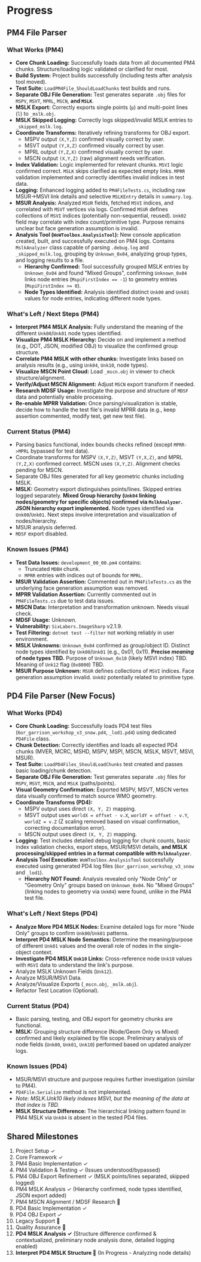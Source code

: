 # Progress

## PM4 File Parser

### What Works (PM4)
*   **Core Chunk Loading:** Successfully loads data from all documented PM4 chunks. Structure/loading logic validated or clarified for most.
*   **Build System:** Project builds successfully (including tests after analysis tool moved).
*   **Test Suite:** `LoadPM4File_ShouldLoadChunks` test builds and runs.
*   **Separate OBJ File Generation:** Test generates separate `.obj` files for `MSPV`, `MSVT`, `MPRL`, `MSCN`, **and `MSLK`**.
*   **MSLK Export:** Correctly exports single points (`p`) and multi-point lines (`l`) to `_mslk.obj`.
*   **MSLK Skipped Logging:** Correctly logs skipped/invalid MSLK entries to `_skipped_mslk.log`.
*   **Coordinate Transforms:** Iteratively refining transforms for OBJ export.
    *   MSPV output `(X,Y,Z)` confirmed visually correct by user.
    *   MSVT output `(Y,X,Z)` confirmed visually correct by user.
    *   MPRL output `(Y,Z,X)` confirmed visually correct by user.
    *   MSCN output `(X,Y,Z)` (raw) alignment needs verification.
*   **Index Validation:** Logic implemented for relevant chunks. `MSVI` logic confirmed correct. `MSLK` skips clarified as expected empty links. `MPRR` validation implemented and correctly identifies invalid indices in test data.
*   **Logging:** Enhanced logging added to `PM4FileTests.cs`, including raw MSUR->MSVI link details and selective `MSLKEntry` details in `summary.log`.
*   **MSUR Analysis:** Analyzed `MSUR` fields, fetched `MSVI` indices, and correlated with `MSVT` vertices via logs. Confirmed `MSUR` defines collections of `MSVI` indices (potentially non-sequential, reused). `Unk02` field may correlate with index count/primitive type. Purpose remains unclear but face generation assumption is invalid.
*   **Analysis Tool (`WoWToolbox.AnalysisTool`):** New console application created, built, and successfully executed on PM4 logs. Contains `MslkAnalyzer` class capable of parsing `.debug.log` and `_skipped_mslk.log`, grouping by `Unknown_0x04`, analyzing group types, and logging results to a file.
    *   **Hierarchy Confirmed:** Tool successfully grouped MSLK entries by `Unknown_0x04` and found "Mixed Groups", confirming `Unknown_0x04` links node entries (`MspiFirstIndex == -1`) to geometry entries (`MspiFirstIndex >= 0`).
    *   **Node Types Identified:** Analysis identified distinct `Unk00` and `Unk01` values for node entries, indicating different node types.

### What's Left / Next Steps (PM4)
*   **Interpret PM4 MSLK Analysis:** Fully understand the meaning of the different `Unk00`/`Unk01` node types identified.
*   **Visualize PM4 MSLK Hierarchy:** Decide on and implement a method (e.g., DOT, JSON, modified OBJ) to visualize the confirmed group structure.
*   **Correlate PM4 MSLK with other chunks:** Investigate links based on analysis results (e.g., using `Unk04`, `Unk10`, node types).
*   **Visualize MSCN Point Cloud:** Load `_mscn.obj` in viewer to check structure/alignment.
*   **Verify/Adjust MSCN Alignment:** Adjust `MSCN` export transform if needed.
*   **Research MDSF Usage:** Investigate the purpose and structure of `MDSF` data and potentially enable processing.
*   **Re-enable MPRR Validation:** Once parsing/visualization is stable, decide how to handle the test file's invalid MPRR data (e.g., keep assertion commented, modify test, get new test file).

### Current Status (PM4)
*   Parsing basics functional, index bounds checks refined (except `MPRR->MPRL` bypassed for test data).
*   Coordinate transforms for MSPV `(X,Y,Z)`, MSVT `(Y,X,Z)`, and MPRL `(Y,Z,X)` confirmed correct. MSCN uses `(X,Y,Z)`. Alignment checks pending for MSCN.
*   Separate OBJ files generated for all key geometric chunks including MSLK.
*   **MSLK:** Geometry export distinguishes points/lines. Skipped entries logged separately. **Mixed Group hierarchy (`Unk04` linking nodes/geometry for specific objects) confirmed via `MslkAnalyzer`. JSON hierarchy export implemented.** Node types identified via `Unk00`/`Unk01`. Next steps involve interpretation and visualization of nodes/hierarchy.
*   MSUR analysis deferred.
*   `MDSF` export disabled.

### Known Issues (PM4)
*   **Test Data Issues:** `development_00_00.pm4` contains:
    *   Truncated `MDBH` chunk.
    *   `MPRR` entries with indices out of bounds for `MPRL`.
*   **MSUR Validation Assertion:** Commented out in `PM4FileTests.cs` as the underlying face generation assumption was removed.
*   **MPRR Validation Assertion:** Currently commented out in `PM4FileTests.cs` due to test data issues.
*   **MSCN Data:** Interpretation and transformation unknown. Needs visual check.
*   **MDSF Usage:** Unknown.
*   **Vulnerability:** `SixLabors.ImageSharp` v2.1.9.
*   **Test Filtering:** `dotnet test --filter` not working reliably in user environment.
*   **MSLK Unknowns:** `Unknown_0x04` confirmed as group/object ID. Distinct node types identified by `Unk00`/`Unk01` (e.g., 0x01, 0x11). **Precise *meaning* of node types TBD.** Purpose of `Unknown_0x10` (likely MSVI index) TBD. Meaning of `Unk12` flag (`0x8000`) TBD.
*   **MSUR Purpose Unknown:** `MSUR` defines collections of `MSVI` indices. Face generation assumption invalid. `Unk02` potentially related to primitive type.

## PD4 File Parser (New Focus)

### What Works (PD4)
*   **Core Chunk Loading:** Successfully loads PD4 test files (`6or_garrison_workshop_v3_snow.pd4`, `_lod1.pd4`) using dedicated `PD4File` class.
*   **Chunk Detection:** Correctly identifies and loads all expected PD4 chunks (MVER, MCRC, MSHD, MSPV, MSPI, MSCN, MSLK, MSVT, MSVI, MSUR).
*   **Test Suite:** `LoadPD4Files_ShouldLoadChunks` test created and passes basic loading/chunk detection.
*   **Separate OBJ File Generation:** Test generates separate `.obj` files for `MSPV`, `MSVT`, `MSCN`, and `MSLK` (paths/points).
*   **Visual Geometry Confirmation:** Exported MSPV, MSVT, MSCN vertex data visually confirmed to match source WMO geometry.
*   **Coordinate Transforms (PD4):**
    *   MSPV output uses direct `(X, Y, Z)` mapping.
    *   MSVT output uses `worldX = offset - v.X`, `worldY = offset - v.Y`, `worldZ = v.Z` (Z scaling removed based on visual confirmation, correcting documentation error).
    *   MSCN output uses direct `(X, Y, Z)` mapping.
*   **Logging:** Test includes detailed debug logging for chunk counts, basic index validation checks, export steps, MSUR/MSVI details, **and MSLK processing/skipped entries in a format compatible with `MslkAnalyzer`**.
*   **Analysis Tool Execution:** `WoWToolbox.AnalysisTool` successfully executed using generated PD4 log files (`6or_garrison_workshop_v3_snow` and `_lod1`).
    *   **Hierarchy NOT Found:** Analysis revealed only "Node Only" or "Geometry Only" groups based on `Unknown_0x04`. No "Mixed Groups" (linking nodes to geometry via `Unk04`) were found, unlike in the PM4 test file.

### What's Left / Next Steps (PD4)
*   **Analyze More PD4 MSLK Nodes:** Examine detailed logs for more "Node Only" groups to confirm `Unk00`/`Unk01` patterns.
*   **Interpret PD4 MSLK Node Semantics:** Determine the meaning/purpose of different `Unk01` values and the overall role of nodes in the single-object context.
*   **Investigate PD4 MSLK `Unk10` Links:** Cross-reference node `Unk10` values with `MSVI` data to understand the link's purpose.
*   Analyze MSLK Unknown Fields (`Unk12`).
*   Analyze MSUR/MSVI Data.
*   Analyze/Visualize Exports (`_mscn.obj`, `_mslk.obj`).
*   Refactor Test Location (Optional).

### Current Status (PD4)
*   Basic parsing, testing, and OBJ export for geometry chunks are functional.
*   **MSLK:** Grouping structure difference (Node/Geom Only vs Mixed) confirmed and likely explained by file scope. Preliminary analysis of node fields (`Unk00`, `Unk01`, `Unk10`) performed based on updated analyzer logs.

### Known Issues (PD4)
*   MSUR/MSVI structure and purpose requires further investigation (similar to PM4).
*   `PD4File.Serialize` method is not implemented.
*   *Note: MSLK.Unk10 likely indexes MSVI, but the meaning of the data at that index is TBD.*
*   **MSLK Structure Difference:** The hierarchical linking pattern found in PM4 MSLK via `Unk04` is absent in the tested PD4 files.

## Shared Milestones
1.  Project Setup ✓
2.  Core Framework ✓
3.  PM4 Basic Implementation ✓
4.  PM4 Validation & Testing ✓ (Issues understood/bypassed)
5.  PM4 OBJ Export Refinement ✓ (MSLK points/lines separated, skipped logged)
6.  PM4 MSLK Analysis ✓ (Hierarchy confirmed, node types identified, JSON export added)
7.  PM4 MSCN Alignment / MDSF Research 🔲
8.  PD4 Basic Implementation ✓
9.  PD4 OBJ Export ✓
10. Legacy Support 🔲
11. Quality Assurance 🔲
12. **PD4 MSLK Analysis ✓** (Structure difference confirmed & contextualized, preliminary node analysis done, detailed logging enabled)
13. **Interpret PD4 MSLK Structure 🔲** (In Progress - Analyzing node details) 